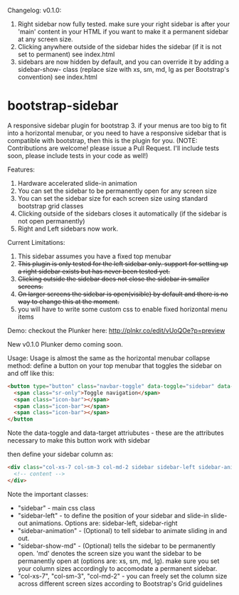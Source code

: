 Changelog:
v0.1.0:

1. Right sidebar now fully tested. make sure your right sidebar is after your 'main' content in your HTML if you want to make it a permanent sidebar at any screen size.
2. Clicking anywhere outside of the sidebar hides the sidebar (if it is not set to permanent) see index.html
3. sidebars are now hidden by default, and you can override it by adding a sidebar-show-<size> class (replace size with xs, sm, md, lg as per Bootstrap's convention) see index.html

bootstrap-sidebar
=================

A responsive sidebar plugin for bootstrap 3. if your menus are too big to fit into a horizontal menubar, or you need to have a responsive sidebar that is compatible with bootstrap, then this is the plugin for you. 
(NOTE: Contributions are welcome! please issue a Pull Request. I'll include tests soon, please include tests in your code as well!)


Features:

1. Hardware accelerated slide-in animation
2. You can set the sidebar to be permanently open for any screen size
2. You can set the sidebar size for each screen size using standard bootstrap grid classes
3. Clicking outside of the sidebars closes it automatically (if the sidebar is not open permanently)
4. Right and Left sidebars now work. 

Current Limitations: 

1. This sidebar assumes you have a fixed top menubar
2. ~~This plugin is only tested for the left sidebar only. support for setting up a right sidebar exists but has never been tested yet.~~ 
3. ~~Clicking outside the sidebar does not close the sidebar in smaller screens.~~
4. ~~On larger screens the sidebar is open(visible) by default and there is no way to change this at the moment.~~ 
5. you will have to write some custom css to enable fixed horizontal menu items

Demo:
checkout the Plunker here: http://plnkr.co/edit/vUoQOe?p=preview

New v0.1.0 Plunker demo coming soon. 

Usage:
Usage is almost the same as the horizontal menubar collapse method: define a button on your top menubar that toggles the sidebar on and off like this:

```html
<button type="button" class="navbar-toggle" data-toggle="sidebar" data-target=".sidebar">
  <span class="sr-only">Toggle navigation</span>
  <span class="icon-bar"></span>
  <span class="icon-bar"></span>
  <span class="icon-bar"></span>
</button
```

Note the data-toggle and data-target attriubutes - these are the attributes necessary to make this button work with sidebar

then define your sidebar column as:

```html
<div class="col-xs-7 col-sm-3 col-md-2 sidebar sidebar-left sidebar-animate sidebar-show-md">
  <!-- content -->
</div>
```

Note the important classes: 

* "sidebar" - main css class
* "sidebar-left" - to define the position of your sidebar and slide-in slide-out animations. Options are: sidebar-left, sidebar-right
* "sidebar-animation" - (Optional) to tell sidebar to animate sliding in and out.
* "sidebar-show-md" - (Optional) tells the sidebar to be permanently open. 'md' denotes the screen size you want the sidebar to be permanently open at (options are: xs, sm, md, lg). make sure you set your column sizes accordingly to accomodate a permanent sidebar. 
* "col-xs-7", "col-sm-3", "col-md-2" - you can freely set the column size across different screen sizes according to Bootstrap's Grid guidelines

